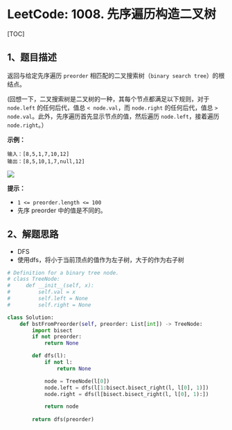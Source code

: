 # LeetCode: 1008. 先序遍历构造二叉树

[TOC]

## 1、题目描述

返回与给定先序遍历 `preorder` 相匹配的二叉搜索树（`binary search tree`）的根结点。

(回想一下，二叉搜索树是二叉树的一种，其每个节点都满足以下规则，对于 `node.left` 的任何后代，值总 `< node.val`，而 `node.right` 的任何后代，值总 `> node.val`。此外，先序遍历首先显示节点的值，然后遍历 `node.left`，接着遍历 `node.right`。）

 

**示例：**

```
输入：[8,5,1,7,10,12]
输出：[8,5,10,1,7,null,12] 
```

![](https://assets.leetcode-cn.com/aliyun-lc-upload/uploads/2019/03/08/1266.png)

**提示：**

-  `1 <= preorder.length <= 100` 
- 先序 preorder 中的值是不同的。

## 2、解题思路

- DFS
- 使用dfs，将小于当前顶点的值作为左子树，大于的作为右子树



```python
# Definition for a binary tree node.
# class TreeNode:
#     def __init__(self, x):
#         self.val = x
#         self.left = None
#         self.right = None

class Solution:
    def bstFromPreorder(self, preorder: List[int]) -> TreeNode:
        import bisect
        if not preorder:
            return None

        def dfs(l):
            if not l:
                return None

            node = TreeNode(l[0])
            node.left = dfs(l[1:bisect.bisect_right(l, l[0], 1)])
            node.right = dfs(l[bisect.bisect_right(l, l[0], 1):])

            return node
          
        return dfs(preorder)
```

